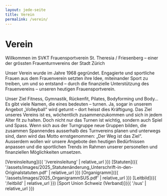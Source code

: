 ```yaml
---
layout: jede-seite
title: Verein
permalink: /verein/
---
```


# Verein


Willkommen im SVKT Frauensportverein
St. Theresia / Friesenberg – einer der
grössten Frauenturnvereins der Stadt Zürich

Unser Verein wurde im Jahre 1968 gegründet.
Engagierte und sportliche Frauen aus dem Frauenverein setzten ihre Idee, miteinander Sport zu treiben, um und so entstand – durch die finanzielle Unterstützung des Frauenvereins – unseren heutigen Frauensportverein.

Unser Ziel
Fitness, Gymnastik, Rückenfit, Pilates, Bodyforming und Body… Es gibt viele Namen, die eines bedeuten – turnen. Ja, sogar in unserem Angebot „Volleyball“ wird geturnt – dort heisst dies Kräftigung.
Das Ziel unseres Vereins ist es, wöchentlich zusammenzukommen und sich in jedem Alter fit zu halten. Doch nicht nur das Turnen ist wichtig, sondern auch Spiel und Spass. Wenn sich aus der Turngruppe neue Gruppen bilden, die zusammen Spannendes ausserhalb des Turnvereins planen und unterwegs sind, dann wird das Motto ernstgenommen: „Der Weg ist das Ziel“.
Ausserdem wollen wir unsere Angebote den heutigen Bedürfnissen anpassen und die sportlichen Trends im Rahmen unserer personellen und finanziellen Möglichkeiten umsetzen.


[Vereinsleitung]({{ '/vereinsleitung' | relative_url }})
[Statuten]({{ '/assets/images/2025_Statutenänderung_Unterschrift-in-den-Originalstatuten.pdf' | relative_url }})
[Organigramm]({{ '/assets/images/2025_OrganigrammSUS.pdf' | relative_url }})
[Leitbild]({{ '/leitbild' | relative_url }})
[Sport Union Schweiz (Verband)]({{ '/sus' | relative_url }})
